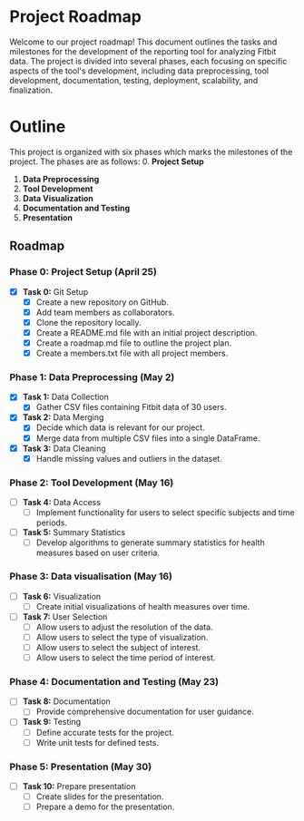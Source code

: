 # Project Roadmap
Welcome to our project roadmap! This document outlines the tasks and milestones for the development of the
reporting tool for analyzing Fitbit data. The project is divided into several phases, each focusing on specific aspects
of the tool's development, including data preprocessing, tool development, documentation, testing, deployment,
scalability, and finalization.

# Outline
This project is organized with six phases which marks the milestones of the project. The phases are as follows:
0. **Project Setup**
1. **Data Preprocessing**
2. **Tool Development**
3. **Data Visualization**
4. **Documentation and Testing**
5. **Presentation**

## Roadmap

### Phase 0: Project Setup (April 25)
- [X] **Task 0:** Git Setup
    - [X] Create a new repository on GitHub.
    - [X] Add team members as collaborators.
    - [X] Clone the repository locally.
    - [X] Create a README.md file with an initial project description.
    - [X] Create a roadmap.md file to outline the project plan.
    - [X] Create a members.txt file with all project members.

### Phase 1: Data Preprocessing (May 2)

- [X] **Task 1:** Data Collection
    - [X] Gather CSV files containing Fitbit data of 30 users.
- [X] **Task 2:** Data Merging
  - [X] Decide which data is relevant for our project.
  - [X] Merge data from multiple CSV files into a single DataFrame.
- [X] **Task 3:** Data Cleaning
    - [X] Handle missing values and outliers in the dataset.

### Phase 2: Tool Development (May 16)

- [ ] **Task 4:** Data Access
    - [ ] Implement functionality for users to select specific subjects and time periods.
- [ ] **Task 5:** Summary Statistics
    - [ ] Develop algorithms to generate summary statistics for health measures based on user criteria.

### Phase 3: Data visualisation (May 16)

- [ ] **Task 6:** Visualization
  - [ ] Create initial visualizations of health measures over time.
- [ ] **Task 7:** User Selection
  - [ ] Allow users to adjust the resolution of the data.
  - [ ] Allow users to select the type of visualization.
  - [ ] Allow users to select the subject of interest.
  - [ ] Allow users to select the time period of interest.

### Phase 4: Documentation and Testing (May 23)

- [ ] **Task 8:** Documentation
    - [ ] Provide comprehensive documentation for user guidance.
- [ ] **Task 9:** Testing
    - [ ] Define accurate tests for the project.
    - [ ] Write unit tests for defined tests.

### Phase 5: Presentation (May 30)

- [ ] **Task 10:** Prepare presentation
    - [ ] Create slides for the presentation.
    - [ ] Prepare a demo for the presentation.
